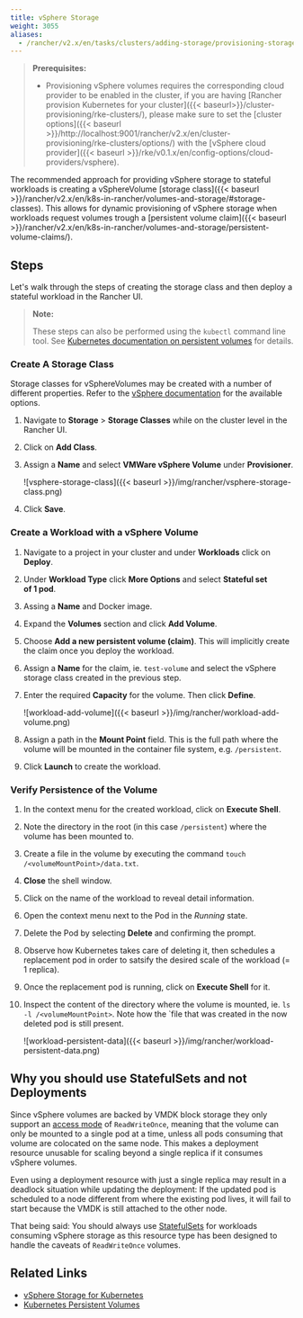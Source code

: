 ```yaml
---
title: vSphere Storage
weight: 3055
aliases:
  - /rancher/v2.x/en/tasks/clusters/adding-storage/provisioning-storage/vsphere/
---
```


>**Prerequisites:**
>
>- Provisioning vSphere volumes requires the corresponding cloud provider to be enabled in the cluster, if you are having [Rancher provision Kubernetes for your cluster]({{< baseurl>}}/cluster-provisioning/rke-clusters/), please make sure to set the [cluster options]({{< baseurl >}}/http://localhost:9001/rancher/v2.x/en/cluster-provisioning/rke-clusters/options/) with the [vSphere cloud provider]({{< baseurl >}}/rke/v0.1.x/en/config-options/cloud-providers/vsphere).

The recommended approach for providing vSphere storage to stateful workloads is creating a vSphereVolume [storage class]({{< baseurl >}}/rancher/v2.x/en/k8s-in-rancher/volumes-and-storage/#storage-classes). This allows for dynamic provisioning of vSphere storage when workloads request volumes trough a [persistent volume claim]({{< baseurl >}}/rancher/v2.x/en/k8s-in-rancher/volumes-and-storage/persistent-volume-claims/).

## Steps

Let's walk through the steps of creating the storage class and then deploy a stateful workload in the Rancher UI.

> **Note:**
>
> These steps can also be performed using the `kubectl` command line tool. See [Kubernetes documentation on persistent volumes](https://kubernetes.io/docs/concepts/storage/persistent-volumes/) for details.

### Create A Storage Class

Storage classes for vSphereVolumes may be created with a number of different properties. Refer to the [vSphere  documentation](https://vmware.github.io/vsphere-storage-for-kubernetes/documentation/storageclass.htm) for the available options.

1. Navigate to **Storage** > **Storage Classes** while on the cluster level in the Rancher UI.
2. Click on **Add Class**.
3. Assign a **Name** and select **VMWare vSphere Volume** under **Provisioner**.

    ![vsphere-storage-class]({{< baseurl >}}/img/rancher/vsphere-storage-class.png)

4. Click **Save**.

### Create a Workload with a vSphere Volume

1. Navigate to a project in your cluster and under **Workloads** click on **Deploy**.
2. Under **Workload Type** click **More Options** and select **Stateful set of 1 pod**.
3. Assing a **Name** and Docker image.
4. Expand the **Volumes** section and click **Add Volume**.
5. Choose **Add a new persistent volume (claim)**. This will implicitly create the claim once you deploy the workload.
6. Assign a **Name** for the claim, ie. `test-volume` and select the vSphere storage class created in the previous step.
7. Enter the required **Capacity** for the volume. Then click **Define**.

    ![workload-add-volume]({{< baseurl >}}/img/rancher/workload-add-volume.png)

8. Assign a path in the **Mount Point** field. This is the full path where the volume will be mounted in the container file system, e.g. `/persistent`.
9. Click **Launch** to create the workload.

### Verify Persistence of the Volume

1. In the context menu for the created workload, click on **Execute Shell**.
2. Note the directory in the root (in this case `/persistent`) where the volume has been mounted to.
3. Create a file in the volume by executing the command `touch /<volumeMountPoint>/data.txt`.
4. **Close** the shell window.
5. Click on the name of the workload to reveal detail information.
6. Open the context menu next to the Pod in the *Running* state.
7. Delete the Pod by selecting **Delete** and confirming the prompt.
8. Observe how Kubernetes takes care of deleting it, then schedules a replacement pod in order to satsify the desired scale of the workload (= 1 replica).
10. Once the replacement pod is running, click on **Execute Shell** for it.
11. Inspect the content of the directory where the volume is mounted, ie. `ls -l /<volumeMountPoint>`. Note how the `file that was created in the now deleted pod is still present.

    ![workload-persistent-data]({{< baseurl >}}/img/rancher/workload-persistent-data.png)

## Why you should use StatefulSets and not Deployments

Since vSphere volumes are backed by VMDK block storage they only support an [access mode](https://kubernetes.io/docs/concepts/storage/persistent-volumes/#persistentvolumeclaims) of `ReadWriteOnce`, meaning that the volume can only be mounted to a single pod at a time, unless all pods consuming that volume are colocated on the same node. This makes a deployment resource unusable for scaling beyond a single replica if it consumes vSphere volumes.

Even using a deployment resource with just a single replica may result in a deadlock situation while updating the deployment: If the updated pod is scheduled to a node different from where the existing pod lives, it will fail to start because the VMDK is still attached to the other node.

That being said: You should always use [StatefulSets](https://kubernetes.io/docs/concepts/workloads/controllers/statefulset/) for workloads consuming vSphere storage as this resource type has been designed to handle the caveats of `ReadWriteOnce` volumes.

## Related Links

- [vSphere Storage for Kubernetes](https://vmware.github.io/vsphere-storage-for-kubernetes/documentation/)
- [Kubernetes Persistent Volumes](https://kubernetes.io/docs/concepts/storage/persistent-volumes/)
